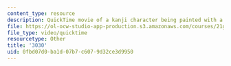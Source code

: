 ```yaml
---
content_type: resource
description: QuickTime movie of a kanji character being painted with a brush.
file: https://ol-ocw-studio-app-production.s3.amazonaws.com/courses/21g-504-japanese-iv-spring-2009/0fbd07d0ba1d07b7c6079d32ce3d9950_3030.mov
file_type: video/quicktime
resourcetype: Other
title: '3030'
uid: 0fbd07d0-ba1d-07b7-c607-9d32ce3d9950
---
```

